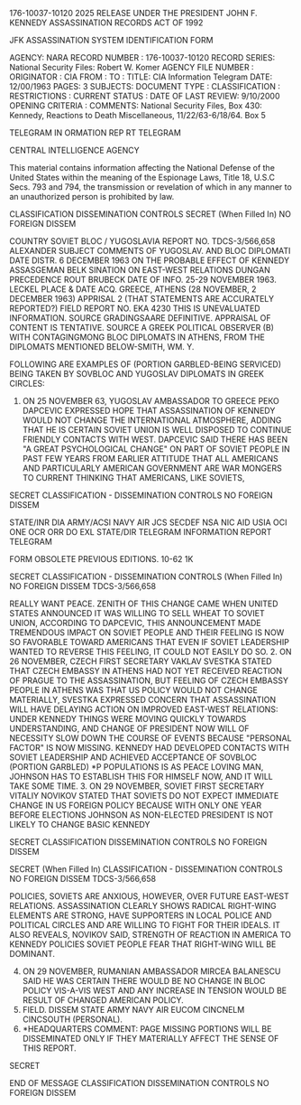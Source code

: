 176-10037-10120
2025 RELEASE UNDER THE PRESIDENT JOHN F. KENNEDY ASSASSINATION RECORDS ACT OF 1992

JFK ASSASSINATION SYSTEM
IDENTIFICATION FORM

AGENCY: NARA
RECORD NUMBER : 176-10037-10120
RECORD SERIES: National Security Files: Robert W. Komer
AGENCY FILE NUMBER :
ORIGINATOR : CIA
FROM :
TO :
TITLE: CIA Information Telegram
DATE: 12/00/1963
PAGES: 3
SUBJECTS:
DOCUMENT TYPE :
CLASSIFICATION :
RESTRICTIONS :
CURRENT STATUS :
DATE OF LAST REVIEW: 9/10/2000
OPENING CRITERIA :
COMMENTS: National Security Files, Box 430: Kennedy, Reactions to Death
Miscellaneous, 11/22/63-6/18/64. Box 5

TELEGRAM IN ORMATION REP RT TELEGRAM

CENTRAL INTELLIGENCE AGENCY

This material contains information affecting the National Defense of the United States within the meaning of the Espionage Laws, Title 18, U.S.C Secs.
793 and 794, the transmission or revelation of which in any manner to an unauthorized person is prohibited by law.

CLASSIFICATION DISSEMINATION CONTROLS
SECRET
(When Filled In) NO FOREIGN DISSEM

COUNTRY SOVIET BLOC / YUGOSLAVIA REPORT NO. TDCS-3/566,658
ALEXANDER
SUBJECT COMMENTS OF YUGOSLAV. AND BLOC DIPLOMATI DATE DISTR. 6 DECEMBER 1963
ON THE PROBABLE EFFECT OF KENNEDY ASSASGEMAN
BELK
SINATION ON EAST-WEST RELATIONS DUNGAN PRECEDENCE ROUT
BRUBECK
DATE OF INFO. 25-29 NOVEMBER 1963. LECKEL
PLACE & DATE ACQ. GREECE, ATHENS (28 NOVEMBER, 2 DECEMBER 1963)
APPRISAL 2 (THAT STATEMENTS ARE ACCURATELY REPORTED?) FIELD REPORT NO. EKA 4230
THIS IS UNEVALUATED INFORMATION. SOURCE GRADINGSAARE DEFINITIVE. APPRAISAL OF CONTENT IS TENTATIVE.
SOURCE A GREEK POLITICAL OBSERVER (B) WITH CONTAGINGMONG BLOC DIPLOMATS IN ATHENS,
FROM THE DIPLOMATS MENTIONED BELOW-SMITH, WM. Y.

FOLLOWING ARE EXAMPLES OF (PORTION GARBLED-BEING SERVICED) BEING TAKEN BY SOVBLOC
AND YUGOSLAV DIPLOMATS IN GREEK CIRCLES:
1. ON 25 NOVEMBER 63, YUGOSLAV AMBASSADOR TO GREECE PЕКО
DAPCEVIC EXPRESSED HOPE THAT ASSASSINATION OF KENNEDY WOULD NOT
CHANGE THE INTERNATIONAL ATMOSPHERE, ADDING THAT HE IS CERTAIN
SOVIET UNION IS WELL DISPOSED TO CONTINUE FRIENDLY CONTACTS WITH
WEST. DAPCEVIC SAID THERE HAS BEEN "A GREAT PSYCHOLOGICAL CHANGE"
ON PART OF SOVIET PEOPLE IN PAST FEW YEARS FROM EARLIER ATTITUDE
THAT ALL AMERICANS AND PARTICULARLY AMERICAN GOVERNMENT ARE WAR
MONGERS TO CURRENT THINKING THAT AMERICANS, LIKE SOVIETS,

SECRET CLASSIFICATION - DISSEMINATION CONTROLS
NO FOREIGN DISSEM

STATE/INR DIA ARMY/ACSI NAVY AIR JCS SECDEF NSA NIC AID USIA OCI ONE OCR ORR DO EXL
STATE/DIR
TELEGRAM INFORMATION REPORT TELEGRAM

FORM OBSOLETE PREVIOUS EDITIONS.
10-62 1K

SECRET CLASSIFICATION - DISSEMINATION CONTROLS
(When Filled In) NO FOREIGN DISSEM TDCS-3/566,658

REALLY WANT PEACE. ZENITH OF THIS CHANGE CAME WHEN UNITED STATES
ANNOUNCED IT WAS WILLING TO SELL WHEAT TO SOVIET UNION, ACCORDING
TO DAPCEVIC, THIS ANNOUNCEMENT MADE TREMENDOUS IMPACT ON SOVIET
PEOPLE AND THEIR FEELING IS NOW SO FAVORABLE TOWARD AMERICANS
THAT EVEN IF SOVIET LEADERSHIP WANTED TO REVERSE THIS FEELING,
IT COULD NOT EASILY DO SO.
2. ON 26 NOVEMBER, CZECH FIRST SECRETARY VAKLAV SVESTKA
STATED THAT CZECH EMBASSY IN ATHENS HAD NOT YET RECEIVED REACTION
OF PRAGUE TO THE ASSASSINATION, BUT FEELING OF CZECH EMBASSY
PEOPLE IN ATHENS WAS THAT US POLICY WOULD NOT CHANGE MATERIALLY,
SVESTKA EXPRESSED CONCERN THAT ASSASSINATION WILL HAVE DELAYING
ACTION ON IMPROVED EAST-WEST RELATIONS: UNDER KENNEDY THINGS
WERE MOVING QUICKLY TOWARDS UNDERSTANDING, AND CHANGE OF PRESIDENT
NOW WILL OF NECESSITY SLOW DOWN THE COURSE OF EVENTS BECAUSE
"PERSONAL FACTOR" IS NOW MISSING. KENNEDY HAD DEVELOPED CONTACTS
WITH SOVIET LEADERSHIP AND ACHIEVED ACCEPTANCE OF SOVBLOC (PORTION
GARBLED) *P POPULATIONS IS AS PEACE LOVING MAN, JOHNSON HAS TO ESTABLISH
THIS FOR HIMSELF NOW, AND IT WILL TAKE SOME TIME.
3. ON 29 NOVEMBER, SOVIET FIRST SECRETARY VITALIY NOVIKOV
STATED THAT SOVIETS DO NOT EXPECT IMMEDIATE CHANGE IN US FOREIGN
POLICY BECAUSE WITH ONLY ONE YEAR BEFORE ELECTIONS JOHNSON AS
NON-ELECTED PRESIDENT IS NOT LIKELY TO CHANGE BASIC KENNEDY

SECRET CLASSIFICATION DISSEMINATION CONTROLS
NO FOREIGN DISSEM

SECRET
(When Filled In)
CLASSIFICATION - DISSEMINATION CONTROLS
NO FOREIGN DISSEM
TDCS-3/566,658

POLICIES, SOVIETS ARE ANXIOUS, HOWEVER, OVER FUTURE EAST-WEST
RELATIONS. ASSASSINATION CLEARLY SHOWS RADICAL RIGHT-WING ELEMENTS
ARE STRONG, HAVE SUPPORTERS IN LOCAL POLICE AND POLITICAL CIRCLES
AND ARE WILLING TO FIGHT FOR THEIR IDEALS. IT ALSO REVEALS,
NOVIKOV SAID, STRENGTH OF REACTION IN AMERICA TO KENNEDY POLICIES
SOVIET PEOPLE FEAR THAT RIGHT-WING WILL BE DOMINANT.

4. ON 29 NOVEMBER, RUMANIAN AMBASSADOR MIRCEA BALANESCU SAID
HE WAS CERTAIN THERE WOULD BE NO CHANGE IN BLOC POLICY VIS-A-VIS
WEST AND ANY INCREASE IN TENSION WOULD BE RESULT OF CHANGED
AMERICAN POLICY.
5. FIELD. DISSEM STATE ARMY NAVY AIR EUCOM CINCNELM CINCSOUTH
(PERSONAL).
6. *HEADQUARTERS COMMENT:
PAGE
MISSING PORTIONS WILL BE DISSEMINATED ONLY IF
THEY MATERIALLY AFFECT THE SENSE OF THIS REPORT.

SECRET

END OF MESSAGE
CLASSIFICATION DISSEMINATION CONTROLS
NO FOREIGN DISSEM
